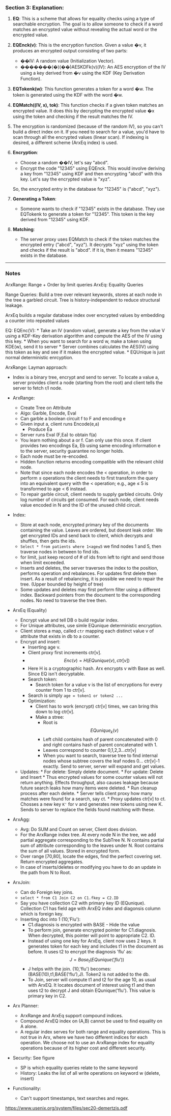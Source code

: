 ### Section 3: Explanation:

1. **EQ**: This is a scheme that allows for equality checks using a type of searchable encryption. The goal is to allow someone to check if a word matches an encrypted value without revealing the actual word or the encrypted value.
    
2. **EQEnck(v)**: This is the encryption function. Given a value �v, it produces an encrypted output consisting of two parts:
    
    - ��IV: A random value (Initialization Vector).
    - �������(�)(��)AESKDFk​(v)​(IV): An AES encryption of the IV using a key derived from �v using the KDF (Key Derivation Function).
3. **EQTokenk(w)**: This function generates a token for a word �w. The token is generated using the KDF with the word �w.
    
4. **EQMatch((IV, x), tok)**: This function checks if a given token matches an encrypted value. It does this by decrypting the encrypted value �x using the token and checking if the result matches the IV.
    
5. The encryption is randomized (because of the random IV), so you can't build a direct index on it. If you need to search for a value, you'd have to scan through all the encrypted values (linear scan). If indexing is desired, a different scheme (ArxEq index) is used.

1. **Encryption**:
    
    - Choose a random ��IV, let's say "abcd".
    - Encrypt the code "12345" using EQEnck. This would involve deriving a key from "12345" using KDF and then encrypting "abcd" with this key. Let's say the encrypted value is "xyz".
    
    So, the encrypted entry in the database for "12345" is ("abcd", "xyz").
    
2. **Generating a Token**:
    
    - Someone wants to check if "12345" exists in the database. They use EQTokenk to generate a token for "12345". This token is the key derived from "12345" using KDF.
3. **Matching**:
    
    - The server proxy uses EQMatch to check if the token matches the encrypted entry ("abcd", "xyz"). It decrypts "xyz" using the token and checks if the result is "abcd". If it is, then it means "12345" exists in the database.

<hr>

### Notes

ArxRange: Range + Order by limit queries 
ArxEq: Equality Queries 

Range Queries: Build a tree over relevant keywords, stores at each node in the tree a garbled circuit. Tree is history-independent to reduce structural leakage. 

ArxEq builds a regular database index over encrypted values by embedding a counter into repeated values

EQ:
EQEnc(V): 
	* Take an IV (random value), generate a key from the value V using a KDF-Key derivation algorithm and compute the AES of the IV using this key. 
	* When you want to search for a word w, make a token using KDE(w), send it to server
	* Server combines calculates the AES(IV) using this token as key and see if it makes the encrypted value. 
	* EQUnique is just normal deterministic enrcyption. 


ArxRange:
Layman approach: 
* Index is a binary tree, encrypt and send to server. To locate a value a, server provides client a node (starting from the root) and client tells the server to fetch r/l node. 
* ArxRange: 
	* Create Tree on Attribute 
	* Algo: Garble, Encode, Eval
	* Can garble a boolean circuit f to F and encoding e
	* Given input a, client runs Encode(e,a)
		* Produce Ea
	* Server runs Eval (F,Ea) to obtain f(a)
	* You learn nothing about a or f. Can only use this once. If client provides two encodings Ea, Eb using same encoding information e to the server, security guarantee no longer holds. 
	* Each node must be re-encoded. 
	* Hidden function returns encoding compatible with the relevant child node. 
	* Note that since each node encodes the < operation, in order to perform ≤ operations the client needs to first transform the query into an equivalent query with the < operation; e.g., age ≤ 5 is transformed to age < 6 instead.
	* To repair garble circuit, client needs to supply garbled circuits. Only log number of circuits get consumed. For each node, client needs value encoded in N and the ID of the unused child circuit.

* Index:
	* Store at each node, encrypted primary key of the documents containing the value. Leaves are ordered, but doesnt leak order. We get encrypted IDs and send back to client, which decrypts and shuffles, then gets the ids. 
	* `Select * from patients where 1<age≤5` we find nodes 1 and 5, then traverse nodes in between to find ids. 
	* for limit, just keep record of # of ids from left to right and send those when limit exceeded. 
	* Inserts and deletes, the server traverses the index to the position, performs operation and rebalances. For updates first delete then insert. As a result of rebalancing, it is possible we need to repair the tree. (Upper bounded by height of tree)
	* Some updates and deletes may first perform filter using a different index. Backward pointers from the document to the corresponding nodes. No need to traverse the tree then. 

* ArxEq (Equality)
	* Encrypt value and tell DB o build regular index. 
	* For Unique attributes, use simle EQunique deterministic encryption. 
	* Client stores a map, called `ctr` mapping each distinct value v of attribute that exists in db to a counter. 
	* Encrypt and insert: 
		* Inserting age v. 
		* Client proxy first increments ctr[v]. 
		* $$Enc(v) = H(EQunique(v),ctr[v])$$
		* Here H is a cryptographic hash. Arx encrypts v with Base as well. Since EQ isn't decryptable.
		* Search token: 
			* Search token for a value v is the list of encryptions for every counter from 1 to ctr[v]. 
		* Search is simply `age = token1 or token2 ...`
		* Optimization: 
			* Client has to work (encrypt) ctr[v] times, we can bring this down to log ctr[v].
			* Make a stree:
				* Root is $$EQunique_k(v)$$
				* Left child contains hash of parent concatenated with 0 and right contains hash of parent concatenated with 1. 
				* Leaves correspond to counter 0,1,2,3...ctr[v]
				* When you want to search, traverse tree to find internal nodes whose subtree covers the leaf nodes 0... ctr[v]-1 exactly. Send to server, server will expand and get values. 
	* Updates:
		  * For delete: Simply delete document.
		  * For update: Delete and Insert
		  * Thus encrypted values for some counter values will not return anything. Effects throughput, also causes leakage because future search leaks how many items were deleted. 
		  * Run cleanup process after each delete. 
			  * Server tells client proxy how many matches were found for a search, say ct.
			  * Proxy updates ctr[v] to ct. Chosses a new key `K'` for v and generates new tokens using new K. Sends to server to replace the fields found matching with these. 
* ArxAgg:
	* Avg: Do SUM and Count on server, Client does division.
	* For the ArxRange index tree. At every node N in the tree, we add partial aggregate corresponding to the SubTree N. N contains partial sum of attribute corresponding to the leaves under N. Root contains the sum of all values. Stored in encrypted form. 
	* Over range [70,80], locate the edges, find the perfect covering set. Return encrypted aggregates. 
	* In case of inserts/deletes or modifying you have to do an update in the path from N to Root. 
* ArxJoin: 
	* Can do Foreign key joins. 
	* `select * from C1 Join C2 on C1.fkey = C2.ID`
	* Say you have collection C2 with primary key ID (EQunique). Collection C1 has field age with ArxEQ index and diagonsis column which is foreign key. 
	* Inserting doc into 1 (10,'Flu'):
		* C1.diagnosis is encrypted with BASE - Hide the value
		* To perform join, generate encrypted pointer for C1.diagnosis. When decrypted, this pointer will point to appropriate C2. ID. 
		* Instead of using one key for ArxEq, client now uses 2 keys. It generates token for each key and includes t1 in the document as before. It uses t2 to encrypt the diagnosis 'flu' as: $$J = Base_t (EQunique('flu'))$$
		* J helps with the join. (10,'flu') becomes: (BASE(10),t1,BASE('flu'),J). Token2 is not added to the db. 
		* To Join, server will compute t1 and t2 for the age 10, as usual with ArxEQ. It locates document of interest using t1 and then uses t2 to decrypt J and obtain EQunique('flu'). This value is primary key in C2. 
* Arx Planner:
	* ArxRange and ArxEq support compound indices. 
	* Compound ArxEQ index on (A,B) cannot be used to find equality on A alone. 
	* A regular index serves for both range and equality operations. This is not true in Arx, where we have two different indices for each operation. We choose not to use an ArxRange index for equality operations because of its higher cost and different security.
* Security: See figure
	* SP is which equality queries relate to the same keyword
	* History: Leaks the list of all write operations on keyword w (delete, insert)
* Functionality:
	* Can't support timestamps, text searches and regex. 

https://www.usenix.org/system/files/sec20-demertzis.pdf